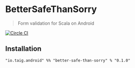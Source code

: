 # BetterSafeThanSorry

> Form validation for Scala on Android

[![Circle CI](https://circleci.com/gh/Taig/BetterSafeThanSorry/tree/develop.svg?style=svg)](https://circleci.com/gh/Taig/BetterSafeThanSorry/tree/master)

## Installation

`"io.taig.android" %% "better-safe-than-sorry" % "0.1.0"`